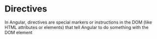 # Directives

In Angular, directives are special markers or instructions in the DOM (like HTML attributes or elements) that tell Angular to do something with the DOM element
